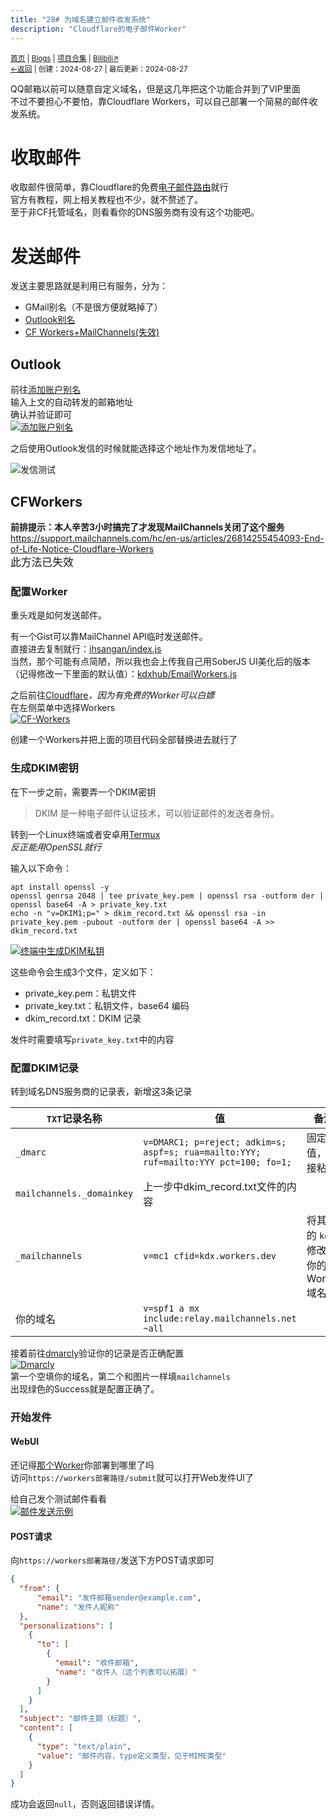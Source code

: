 ```yaml
---
title: "28# 为域名建立邮件收发系统"
description: "Cloudflare的电子邮件Worker"
---
```

<small id="old_menu"><a href="/">首页</a> | <a href="/blogs">Blogs</a> | <a href="/Project">项目合集</a> | <a href="https://space.bilibili.com/1987247870">Bilibili↗</a><br></small><small><a href="../../">←返回</a> | 
创建：2024-08-27 | 最后更新：2024-08-27</small><br>

QQ邮箱以前可以随意自定义域名，但是这几年把这个功能合并到了VIP里面<br>
不过不要担心不要怕，靠Cloudflare Workers，可以自己部署一个简易的邮件收发系统。

# 收取邮件
收取邮件很简单，靠Cloudflare的免费[电子邮件路由](https://developers.cloudflare.com/email-routing/get-started/enable-email-routing/)就行<br>
官方有教程，网上相关教程也不少，就不赘述了。<br>
至于非CF托管域名，则看看你的DNS服务商有没有这个功能吧。

# 发送邮件
发送主要思路就是利用已有服务，分为：
* GMail别名（不是很方便就略掉了）
* [Outlook别名](#Outlook)
* [CF Workers+MailChannels(失效)](#CFWorkers)

## Outlook
前往[添加账户别名](https://account.live.com/AddAssocId)<br>
输入上文的自动转发的邮箱地址<br>
确认并验证即可<br>
[![添加账户别名](https://s21.ax1x.com/2024/08/27/pAkHL5Q.md.jpg)](https://s21.ax1x.com/2024/08/27/pAkHL5Q.jpg)<br>

之后使用Outlook发信的时候就能选择这个地址作为发信地址了。<br>

![发信测试](https://s21.ax1x.com/2024/08/27/pAkbPVU.jpg)

## CFWorkers
**前排提示：本人辛苦3小时搞完了才发现MailChannels关闭了这个服务**<br>
https://support.mailchannels.com/hc/en-us/articles/26814255454093-End-of-Life-Notice-Cloudflare-Workers<br>
<big>此方法已失效</big>

### 配置Worker
重头戏是如何发送邮件。

有一个Gist可以靠MailChannel API临时发送邮件。<br>
直接进去复制就行：[ihsangan/index.js](https://gist.github.com/ihsangan/6111b59b9a7b022b5897d28d8454ad8d)<br>
当然，那个可能有点简陋，所以我也会上传我自己用SoberJS UI美化后的版本（记得修改一下里面的默认值）：[kdxhub/EmailWorkers.js](https://gist.github.com/kdxhub/9965e18e4b8432428cb9f85ae6c50fc8)<br>

之后前往[Cloudflare](//dash.cloudflare.com)_，因为有免费的Worker可以白嫖_<br>
在左侧菜单中选择Workers<br>
[![CF-Workers](https://s21.ax1x.com/2024/08/27/pAk7PyV.md.jpg)](https://s21.ax1x.com/2024/08/27/pAk7PyV.jpg)

创建一个Workers并把上面的项目代码全部替换进去就行了<br>

### 生成DKIM密钥
在下一步之前，需要弄一个DKIM密钥<br>

> DKIM 是一种电子邮件认证技术，可以验证邮件的发送者身份。

转到一个Linux终端或者安卓用[Termux](//termux.dev)<br>
_反正能用OpenSSL就行_<br>

输入以下命令：
```shell
apt install openssl -y
openssl genrsa 2048 | tee private_key.pem | openssl rsa -outform der | openssl base64 -A > private_key.txt
echo -n "v=DKIM1;p=" > dkim_record.txt && openssl rsa -in private_key.pem -pubout -outform der | openssl base64 -A >> dkim_record.txt
```

[![终端中生成DKIM私钥](https://s21.ax1x.com/2024/08/27/pAkTE8I.md.jpg)](https://s21.ax1x.com/2024/08/27/pAkTE8I.jpg)

这些命令会生成3个文件，定义如下：
* private_key.pem：私钥文件
* private_key.txt：私钥文件，base64 编码
* dkim_record.txt：DKIM 记录

发件时需要填写`private_key.txt`中的内容

### 配置DKIM记录
转到域名DNS服务商的记录表，新增这3条记录

| `TXT`记录名称 | 值 | 备注 |
|-|--|---|
| `_dmarc` | `v=DMARC1; p=reject; adkim=s; aspf=s; rua=mailto:YYY; ruf=mailto:YYY pct=100; fo=1;` | 固定值，直接粘贴 |
| `mailchannels._domainkey` | 上一步中dkim_record.txt文件的内容 |  |
| `_mailchannels` | `v=mc1 cfid=kdx.workers.dev` | 将其中的 `kdx` 修改为你的 Worker 域名称 |
| 你的域名 | `v=spf1 a mx include:relay.mailchannels.net ~all` |  |

接着前往[dmarcly](https://dmarcly.com/tools/dkim-record-checker)验证你的记录是否正确配置<br>
[![Dmarcly](https://s21.ax1x.com/2024/08/27/pAk74mT.jpg)](https://s21.ax1x.com/2024/08/27/pAk74mT.jpg)<br>
第一个空填你的域名，第二个和图片一样填`mailchannels`<br>
出现绿色的Success就是配置正确了。

### 开始发件
#### WebUI
还记得[那个Worker](#配置Worker)你部署到哪里了吗<br>
访问`https://workers部署路径/submit`就可以打开Web发件UI了

给自己发个测试邮件看看<br>
[![邮件发送示例](https://s21.ax1x.com/2024/08/27/pAkHQ9s.md.jpg)](https://s21.ax1x.com/2024/08/27/pAkHQ9s.jpg)

#### POST请求
向`https://workers部署路径/`发送下方POST请求即可

```json
{
  "from": {
      "email": "发件邮箱sender@example.com",
      "name": "发件人昵称"
  },
  "personalizations": [
    {
      "to": [
        {
          "email": "收件邮箱",
          "name": "收件人（这个列表可以拓展）"
        }
      ]
    }
  ],
  "subject": "邮件主题（标题）",
  "content": [
    {
      "type": "text/plain",
      "value": "邮件内容，type定义类型，见于MIME类型"
    }
  ]
}
```
成功会返回`null`，否则返回错误详情。

<script src="https://rs.kdxiaoyi.top/res/scripts/js/sober@1.0.6.min.js"></script><script src="https://kdxiaoyi.top/pmd.js"></script><script src="https://rs.kdxiaoyi.top/res/scripts/js/pmd-reRender.min.js"></script>